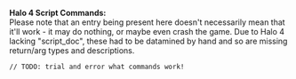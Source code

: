 **Halo 4 Script Commands:**  
Please note that an entry being present here doesn't necessarily mean that it'll work - it may do nothing, or maybe even crash the game. 
Due to Halo 4 lacking "script_doc", these had to be datamined by hand and so are missing return/arg types and descriptions.
```
// TODO: trial and error what commands work!

```
